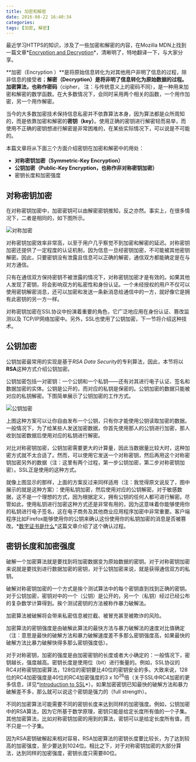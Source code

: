 ```yaml
---
title: 加密和解密
date: 2016-08-22 16:40:34
categories:
tags: [加密, 解密]
---
```


最近学习HTTPS的知识，涉及了一些加密和解密的内容，在Mozilla MDN上找到一篇文章*[Encryption and Decryption](https://developer.mozilla.org/en-US/docs/Archive/Security/Encryption_and_Decryption)*，清晰明了，特地翻译一下，与大家分享。

**加密（Encryption ）**是将原始信息转化为对其他用户非明了信息的过程，除非信息的接受者；**解密（Decryption）**是将非明了信息转化为原始数据的过程。加密算法，也称作**密码**（cipher， 注：与传统意义上的密码不同），是一种用来加密和解密的数学函数。在大多数情况下，会同时采用两个相关的函数，一个用作加密，另一个用作解密。

当今的大多数加密技术保持信息私密并不依靠算法本身，因为算法都是众所周知的，而是依靠加密和解密的**密钥（key）**。使用正确的密钥进行解密轻而易举，而使用不正确的密钥想进行解密是非常困难的，在某些实际情况下，可以说是不可能的。

本篇文章将从下面三个方面介绍密钥在加密和解密中的用处：

- **对称密钥加密（Symmetric-Key Encryption）**
- **公钥加密（Public-Key Encryption，也称作非对称密钥加密）**
- 密钥长度和加密强度

<!--more-->

## 对称密钥加密

在对称密钥加密中，加密密钥可以由解密密钥推知，反之亦然。事实上，在很多情况下，二者是相同的，如下图所示。

![对称加密](https://wocanmei-hexo.nos-eastchina1.126.net/%E5%8A%A0%E5%AF%86%E5%92%8C%E8%A7%A3%E5%AF%86/1-symmetric-key%20encryption.png)

对称密钥加密效率非常高，以至于用户几乎察觉不到加密和解密的延迟。对称密钥加密还提供了一定程度的认证机制，因为信息一旦经密钥加密，不可能被其他密钥解密。因此，只要密钥没有泄露且信息可以正确的解密，通信双方都能确定是在与对方通信。

只有在通信双方保持密钥不被泄露的情况下，对称密钥加密才是有效的。如果其他人发现了密钥，将会影响双方的私密性和身份认证。一个未经授权的用户不仅可以使用密钥解密消息，还可以加密和发送一条新消息给通信中的一方，就好像它是拥有此密钥的另一方一样。

对称密钥加密在SSL协议中扮演着重要的角色，它广泛地应用在身份认证、篡改监测以及 TCP/IP网络加密中。另外，SSL也使用了公钥加密，下一节将介绍这种技术。

## 公钥加密

公钥加密最常用的实现是基于*RSA Data Security*的专利算法，因此，本节将以**RSA**这种方式介绍公钥加密。

公钥加密包括一对密钥：一个公钥和一个私钥——还有对其进行电子认证、签名和数据加密的实体。公钥是公开的，而对应的私钥是保密的。公钥加密的数据只能被对应的私钥解密。下图简单展示了公钥加密的工作方式。

![公钥加密](https://wocanmei-hexo.nos-eastchina1.126.net/%E5%8A%A0%E5%AF%86%E5%92%8C%E8%A7%A3%E5%AF%86/2-public-key%20encryption.png)

上图这种方案可以让你自由发布一个公钥，只有你才能使用公钥读取加密的数据。一般情况下，为了给某些人发送加密数据，你首先使用那人的公钥进行加密，那人收到加密数据后使用对应的私钥进行解密。

对比对称密钥加密，公钥加密需要更大的计算量，因此当数据量比较大时，这种加密方式就不太合适了。然而，可以使用它发送一个对称密钥，然后再用这个对称密钥加密另外的数据（注：这里有两个过程，第一步公钥加密，第二步对称密钥加密）。SSL正是使用的这种方式。

就像上图显示的那样，上面的方案反过来同样适用（注：我觉得原文说反了，图中展示的就是这种方案）：使用私钥加密，然后使用对应的公钥解密。对于敏感数据，这不是一个理想的方式，因为根据定义，拥有公钥的任何人都可进行解密。尽管如此，使用私钥进行加密这种方式还是非常有用的，因为这意味着你能够使用你的私钥进行电子签名，这在电子商务及其他商业应用程序加密中非常重要。客户端程序比如Firefox能够使用你的公钥来确认这份使用你的私钥加密的消息是否被篡改。*[数字证书是什么](https://naosense.github.io/2018/08/15/%E6%95%B0%E5%AD%97%E7%AD%BE%E5%90%8D%E6%98%AF%E4%BB%80%E4%B9%88/)*这篇文章介绍了这个确认过程。

## 密钥长度和加密强度

破解一个加密算法就是要找到将加密数据变为原始数据的密钥。对于对称密钥加密来说就是要找到进行数据加密的密钥，对于公钥加密来说，就是获得通信双方的私钥。

破解对称密钥加密的一个方式是挨个测试算法中的每个密钥直到找到正确的密钥。对于公钥加密，密钥对中的一个（公钥）是公开的，另一个（私钥）经过已经公布的复杂数学计算得到。挨个测试密钥的方法被称作暴力破解法。

加密算法被破解将会带来私密信息被拦截、被冒充甚至被欺诈的风险。

加密算法的密钥强度是由破解此算法的最快方法与暴力破解法的速度对比值确定（注：意思是最快的破解方法和暴力破解速度差不多那么密钥强度高，如果最快的破解方法比暴力破解快得多那么密钥强度低）。

对于对称密钥，加密的强度是由加密密钥的长度或者大小确定的：一般情况下，密钥越长，强度越高。密钥长度是使用位（bit）进行衡量的。例如，SSL协议的RC4对称密钥加密算法，128位的密钥要比40位的密钥安全的多。大致来说，128位的RC4加密强度是40位的RC4加密强度的3 x 10<sup>26</sup>倍（关于SSL中RC4加密的更多信息，详见*[Introduction to SSL](https://developer.mozilla.org/en-US/docs/Archive/Security/Introduction_to_SSL)*）。如果加密密钥已知最快的破解方法和暴力破解差不多，那么就可以说这个密钥是强力的（full strength）。

不同的加密算法可能需要不同的密钥长度来达到同样的加密强度。例如，公钥加密中的RSA算法，因为它所基于数学原理，密钥只能是给定长度所有值的一个子集。其他加密算法，比如对称密钥加密的用到的算法，密钥可以是给定长度所有值，而不只是一个子集。

因为RSA密钥破解起来相对容易，RSA加密算法的密钥长度要比较长，为了达到较高的加密强度，至少要达到1024位。相比之下，对于对称密钥加密的大部分算法，达到同样的加密强度，密钥长度只需要80位。
